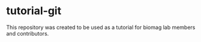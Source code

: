 # tutorial-git
This repository was created to be used as a tutorial for biomag lab members and contributors.
